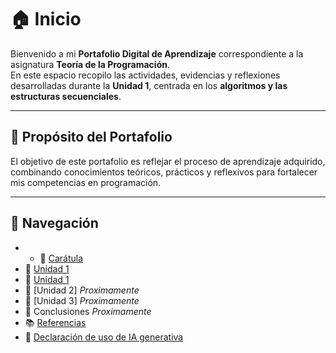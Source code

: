 # 🏠 Inicio  

Bienvenido a mi **Portafolio Digital de Aprendizaje** correspondiente a la asignatura **Teoría de la Programación**.  
En este espacio recopilo las actividades, evidencias y reflexiones desarrolladas durante la **Unidad 1**, centrada en los **algoritmos y las estructuras secuenciales**.

---

## 🎯 Propósito del Portafolio
El objetivo de este portafolio es reflejar el proceso de aprendizaje adquirido, combinando conocimientos teóricos, prácticos y reflexivos para fortalecer mis competencias en programación.

---

## 🧭 Navegación
- - 📄 [Carátula](Caratula.md)
- 📘 [Unidad 1](Unidad%201.md)
- 📘 [Unidad 1](Unidad%201.md)
- 📘 [Unidad 2] *Proximamente* 
- 📘 [Unidad 3] *Proximamente* 
- 🏁 Conclusiones *Proximamente* 
- 📚 [Referencias](referencias.md) 
- 🤖 [Declaración de uso de IA generativa](https://github.com/joaquinmoscol-netizen/Portafolio-de-Teoria-de-la-Programacion/blob/main/Declaracion%20IA.md)  


